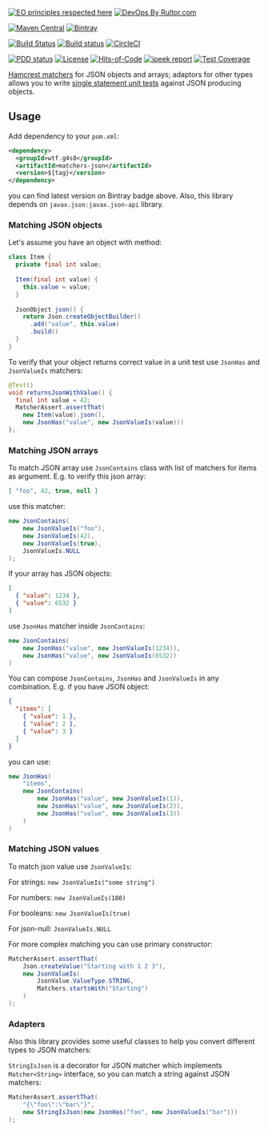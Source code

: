 [![EO principles respected here](http://www.elegantobjects.org/badge.svg)](http://www.elegantobjects.org)
[![DevOps By Rultor.com](http://www.rultor.com/b/g4s8/matchers-json)](http://www.rultor.com/p/g4s8/matchers-json)

[![Maven Central](https://img.shields.io/maven-central/v/wtf.g4s8/matchers-json.svg)](https://maven-badges.herokuapp.com/maven-central/wtf.g4s8/matchers-json)
[![Bintray](https://api.bintray.com/packages/g4s8/mvn/com.g4s8.matchers-json/images/download.svg)](https://bintray.com/g4s8/mvn/com.g4s8.matchers-json/_latestVersion)

[![Build Status](https://img.shields.io/travis/g4s8/matchers-json.svg?style=flat-square)](https://travis-ci.org/g4s8/matchers-json)
[![Build status](https://ci.appveyor.com/api/projects/status/ahhde7mposa3ra9w?svg=true)](https://ci.appveyor.com/project/g4s8/matchers-json)
[![CircleCI](https://circleci.com/gh/g4s8/matchers-json.svg?style=svg)](https://circleci.com/gh/g4s8/matchers-json)

[![PDD status](http://www.0pdd.com/svg?name=g4s8/matchers-json)](http://www.0pdd.com/p?name=g4s8/matchers-json)
[![License](https://img.shields.io/github/license/g4s8/matchers-json.svg?style=flat-square)](https://github.com/g4s8/matchers-json/blob/master/LICENSE)
[![Hits-of-Code](https://hitsofcode.com/github/g4s8/matchers-json)](https://hitsofcode.com/view/github/g4s8/matchers-json)
[![jpeek report](http://i.jpeek.org/wtf.g4s8/matchers-json/badge.svg)](http://i.jpeek.org/wtf.g4s8/matchers-json/)
[![Test Coverage](https://img.shields.io/codecov/c/github/g4s8/matchers-json.svg?style=flat-square)](https://codecov.io/github/g4s8/matchers-json?branch=master)


[Hamcrest matchers](http://hamcrest.org/JavaHamcrest/) for JSON objects and arrays; adaptors
for other types allows you to write
[single statement unit tests](https://www.yegor256.com/2017/05/17/single-statement-unit-tests.html)
against JSON producing objects.

## Usage

Add dependency to your `pom.xml`:
```xml
<dependency>
  <groupId>wtf.g4s8</groupId>
  <artifactId>matchers-json</artifactId>
  <version>${tag}</version>
</dependency>
```
you can find latest version on Bintray badge above.
Also, this library depends on `javax.json:javax.json-api` library.


### Matching JSON objects

Let's assume you have an object with method:
```java
class Item {
  private final int value;
  
  Item(final int value) {
    this.value = value;
  }
  
  JsonObject json() {
    return Json.createObjectBuilder()
      .add("value", this.value)
      .build()
  }
}
```
To verify that your object returns correct value in a unit test
use `JsonHas` and `JsonValueIs` matchers:
```java
@Test()
void returnsJsonWithValue() {
  final int value = 42;
  MatcherAssert.assertThat(
    new Item(value).json(),
    new JsonHas("value", new JsonValueIs(value)))
);
```

### Matching JSON arrays

To match JSON array use `JsonContains` class with list of matchers for items as argument.
E.g. to verify this json array:
```json
[ "foo", 42, true, null ]
```
use this matcher:
```java
new JsonContains(
    new JsonValueIs("foo"),
    new JsonValueIs(42),
    new JsonValueIs(true),
    JsonValueIs.NULL
);
```

If your array has JSON objects:
```json
[
  { "value": 1234 },
  { "value": 6532 }
]
```
use `JsonHas` matcher inside `JsonContains`:
```java
new JsonContains(
    new JsonHas("value", new JsonValueIs(1234)),
    new JsonHas("value", new JsonValueIs(6532))
)
```

You can compose `JsonContains`, `JsonHas` and `JsonValueIs` in any combination.
E.g. if you have JSON object:
```json
{
  "items": [
    { "value": 1 },
    { "value": 2 },
    { "value": 3 }
  ]
}
```
you can use:
```java
new JsonHas(
    "items",
    new JsonContains(
        new JsonHas("value", new JsonValueIs(1)),
        new JsonHas("value", new JsonValueIs(2)),
        new JsonHas("value", new JsonValueIs(3))
    )
)
```

### Matching JSON values

To match json value use `JsonValueIs`:

For strings: `new JsonValueIs("some string")`

For numbers: `new JsonValueIs(100)`

For booleans: `new JsonValueIs(true)`

For json-null: `JsonValueIs.NULL`

For more complex matching you can use primary constructor:
```java
MatcherAssert.assertThat(
    Json.createValue("Starting with 1 2 3"),
    new JsonValueIs(
        JsonValue.ValueType.STRING,
        Matchers.startsWith("Starting")
    )
);
```

### Adapters

Also this library provides some useful classes to help you convert different types to JSON matchers:

`StringIsJson` is a decorator for JSON matcher which implements `Matcher<String>` interface,
so you can match a string against JSON matchers:
```java
MatcherAssert.assertThat(
    "{\"foo\":\"bar\"}",
    new StringIsJson(new JsonHas("foo", new JsonValueIs("bar")))
);
``` 
